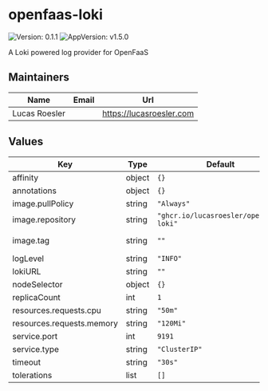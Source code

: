 # openfaas-loki

![Version: 0.1.1](https://img.shields.io/badge/Version-0.1.1-informational?style=flat-square) ![AppVersion: v1.5.0](https://img.shields.io/badge/AppVersion-v1.5.0-informational?style=flat-square)

A Loki powered log provider for OpenFaaS

## Maintainers

| Name | Email | Url |
| ---- | ------ | --- |
| Lucas Roesler |  | https://lucasroesler.com |

## Values

| Key | Type | Default | Description |
|-----|------|---------|-------------|
| affinity | object | `{}` |  |
| annotations | object | `{}` |  |
| image.pullPolicy | string | `"Always"` |  |
| image.repository | string | `"ghcr.io/lucasroesler/openfaas-loki"` |  |
| image.tag | string | `""` | will default to Chart.appVersion |
| logLevel | string | `"INFO"` |  |
| lokiURL | string | `""` | required |
| nodeSelector | object | `{}` |  |
| replicaCount | int | `1` |  |
| resources.requests.cpu | string | `"50m"` |  |
| resources.requests.memory | string | `"120Mi"` |  |
| service.port | int | `9191` |  |
| service.type | string | `"ClusterIP"` |  |
| timeout | string | `"30s"` |  |
| tolerations | list | `[]` |  |

